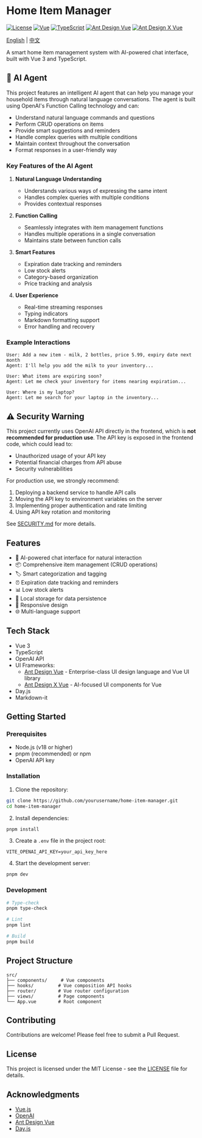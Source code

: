 # Home Item Manager

[![License](https://img.shields.io/badge/license-MIT-blue.svg)](LICENSE)
[![Vue](https://img.shields.io/badge/Vue-3.x-4FC08D?logo=vue.js)](https://vuejs.org/)
[![TypeScript](https://img.shields.io/badge/TypeScript-5.x-3178C6?logo=typescript)](https://www.typescriptlang.org/)
[![Ant Design Vue](https://img.shields.io/badge/Ant%20Design%20Vue-3.x-0170FE?logo=ant-design)](https://antdv.com/)
[![Ant Design X Vue](https://img.shields.io/badge/Ant%20Design%20X%20Vue-1.x-0170FE?logo=ant-design)](https://antd-design-x-vue.netlify.app/)

[English](README.md) | [中文](README.zh-CN.md)

A smart home item management system with AI-powered chat interface, built with Vue 3 and TypeScript.

## 🤖 AI Agent

This project features an intelligent AI agent that can help you manage your household items through natural language conversations. The agent is built using OpenAI's Function Calling technology and can:

- Understand natural language commands and questions
- Perform CRUD operations on items
- Provide smart suggestions and reminders
- Handle complex queries with multiple conditions
- Maintain context throughout the conversation
- Format responses in a user-friendly way

### Key Features of the AI Agent

1. **Natural Language Understanding**

   - Understands various ways of expressing the same intent
   - Handles complex queries with multiple conditions
   - Provides contextual responses

2. **Function Calling**

   - Seamlessly integrates with item management functions
   - Handles multiple operations in a single conversation
   - Maintains state between function calls

3. **Smart Features**

   - Expiration date tracking and reminders
   - Low stock alerts
   - Category-based organization
   - Price tracking and analysis

4. **User Experience**
   - Real-time streaming responses
   - Typing indicators
   - Markdown formatting support
   - Error handling and recovery

### Example Interactions

```
User: Add a new item - milk, 2 bottles, price 5.99, expiry date next month
Agent: I'll help you add the milk to your inventory...

User: What items are expiring soon?
Agent: Let me check your inventory for items nearing expiration...

User: Where is my laptop?
Agent: Let me search for your laptop in the inventory...
```

## ⚠️ Security Warning

This project currently uses OpenAI API directly in the frontend, which is **not recommended for production use**. The API key is exposed in the frontend code, which could lead to:

- Unauthorized usage of your API key
- Potential financial charges from API abuse
- Security vulnerabilities

For production use, we strongly recommend:

1. Deploying a backend service to handle API calls
2. Moving the API key to environment variables on the server
3. Implementing proper authentication and rate limiting
4. Using API key rotation and monitoring

See [SECURITY.md](SECURITY.md) for more details.

## Features

- 🤖 AI-powered chat interface for natural interaction
- 📦 Comprehensive item management (CRUD operations)
- 🏷️ Smart categorization and tagging
- ⏰ Expiration date tracking and reminders
- 📊 Low stock alerts
- 💾 Local storage for data persistence
- 📱 Responsive design
- 🌐 Multi-language support

## Tech Stack

- Vue 3
- TypeScript
- OpenAI API
- UI Frameworks:
  - [Ant Design Vue](https://antdv.com/) - Enterprise-class UI design language and Vue UI library
  - [Ant Design X Vue](https://antd-design-x-vue.netlify.app/) - AI-focused UI components for Vue
- Day.js
- Markdown-it

## Getting Started

### Prerequisites

- Node.js (v18 or higher)
- pnpm (recommended) or npm
- OpenAI API key

### Installation

1. Clone the repository:

```bash
git clone https://github.com/yourusername/home-item-manager.git
cd home-item-manager
```

2. Install dependencies:

```bash
pnpm install
```

3. Create a `.env` file in the project root:

```env
VITE_OPENAI_API_KEY=your_api_key_here
```

4. Start the development server:

```bash
pnpm dev
```

### Development

```bash
# Type-check
pnpm type-check

# Lint
pnpm lint

# Build
pnpm build
```

## Project Structure

```
src/
├── components/     # Vue components
├── hooks/         # Vue composition API hooks
├── router/        # Vue router configuration
├── views/         # Page components
└── App.vue        # Root component
```

## Contributing

Contributions are welcome! Please feel free to submit a Pull Request.

## License

This project is licensed under the MIT License - see the [LICENSE](LICENSE) file for details.

## Acknowledgments

- [Vue.js](https://vuejs.org/)
- [OpenAI](https://openai.com/)
- [Ant Design Vue](https://antdv.com/)
- [Day.js](https://day.js.org/)

